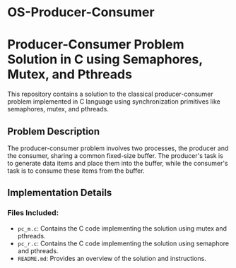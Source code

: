 # OS-Producer-Consumer

# Producer-Consumer Problem Solution in C using Semaphores, Mutex, and Pthreads

This repository contains a solution to the classical producer-consumer problem implemented in C language using synchronization primitives like semaphores, mutex, and pthreads.

## Problem Description

The producer-consumer problem involves two processes, the producer and the consumer, sharing a common fixed-size buffer. The producer's task is to generate data items and place them into the buffer, while the consumer's task is to consume these items from the buffer.

## Implementation Details

### Files Included:

- `pc_m.c`: Contains the C code implementing the solution using mutex and pthreads.
- `pc_r.c`: Contains the C code implementing the solution using semaphore and pthreads.
- `README.md`: Provides an overview of the solution and instructions.


